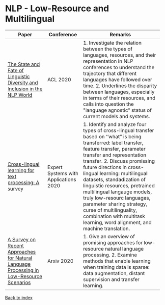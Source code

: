 # NLP - Low-Resource and Multilingual
|Paper|Conference|Remarks
|--|--|--|
|[The State and Fate of Linguistic Diversity and Inclusion in the NLP World](https://arxiv.org/abs/2004.09095)|ACL 2020|1. Investigate the relation between the types of languages, resources, and their representation in NLP conferences to understand the trajectory that different languages have followed over time. 2. Underlines the disparity between languages, especially in terms of their resources, and calls into question the "language agnostic" status of current models and systems.|
|[Cross-lingual learning for text processing: A survey](https://www.sciencedirect.com/science/article/pii/S0957417420305893)|Expert Systems with Applications 2020|1. Identify and analyze four types of cross-lingual transfer based on ‘‘what” is being transferred: label transfer, feature transfer, parameter transfer and representation transfer. 2. Discuss promissing future directions in cross-lingual learning: multilingual datasets, standadization of linguistic resources, pretrained multilingual langauge models, truly low-resourc languages, parameter sharing strategy, curse of multilinguality, combination with multitask learning, word alignment, and machine translation.|
|[A Survey on Recent Approaches for Natural Language Processing in Low-Resource Scenarios](https://arxiv.org/abs/2010.12309)|Arxiv 2020|1. Give an overview of promising approaches for low-resource natural language processing. 2. Examine methods that enable learning when training data is sparse: data augmentation, distant supervision and transfer learning.|

[Back to index](../README.md)

<!--stackedit_data:
eyJoaXN0b3J5IjpbLTEwODYyODYyMzVdfQ==
-->
